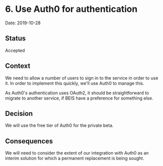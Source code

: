 # 6. Use Auth0 for authentication

Date: 2019-10-28

## Status

Accepted

## Context

We need to allow a number of users to sign in to the service in order to use it.
In order to implement this quickly, we'll use Auth0 to manage this.

As Auth0's authentication uses OAuth2, it should be straightforward to migrate
to another service, if BEIS have a preference for something else.

## Decision

We will use the free tier of Auth0 for the private beta.

## Consequences

We will need to consider the extent of our integration with Auth0 as an interim
solution for which a permanent replacement is being sought.
